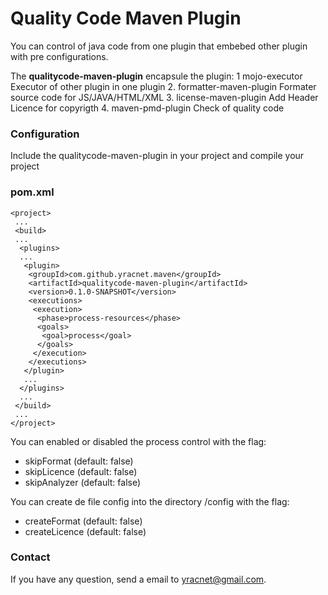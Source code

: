 # Quality Code Maven Plugin

You can control of java code from one plugin that embebed other plugin with pre configurations.

The **qualitycode-maven-plugin** encapsule the plugin:
 1 mojo-executor
   Executor of other plugin in one plugin
 2. formatter-maven-plugin
   Formater source code for JS/JAVA/HTML/XML
 3. license-maven-plugin
   Add Header Licence for copyrigth 
 4. maven-pmd-plugin
   Check of quality code

### Configuration

Include the qualitycode-maven-plugin in your project and compile your project 
### pom.xml
```
<project>
 ...
 <build>
 ...
  <plugins>
  ...
   <plugin>
    <groupId>com.github.yracnet.maven</groupId>
    <artifactId>qualitycode-maven-plugin</artifactId>
    <version>0.1.0-SNAPSHOT</version>
    <executions>
     <execution>
      <phase>process-resources</phase>
      <goals>
       <goal>process</goal>       
      </goals>
     </execution>
    </executions>
   </plugin>
   ...
  </plugins>
  ...
 </build>
 ...
</project>
```
You can enabled or disabled the process control with the flag:
  * skipFormat   (default: false)
  * skipLicence  (default: false)
  * skipAnalyzer (default: false)

You can create de file config into the directory /config with the flag:
  * createFormat  (default: false)
  * createLicence (default: false)


### Contact

If you have any question, send a email to yracnet@gmail.com.
